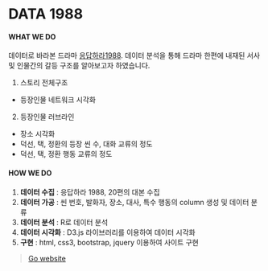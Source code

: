 DATA 1988
==========

#### WHAT WE DO
데이터로 바라본 드라마 [응답하라1988](http://program.tving.com/tvn/reply1988). 데이터 분석을 통해 드라마 한편에 내재된 서사 및 인물간의 갈등 구조를 알아보고자 하였습니다.


1. 스토리 전체구조
  - 등장인물 네트워크 시각화
2. 등장인물 러브라인
  - 장소 시각화
  - 덕선, 택, 정환의 등장 씬 수, 대화 교류의 정도
  - 덕선, 택, 정환 행동 교류의 정도


#### HOW WE DO

1. **데이터 수집** : 응답하라 1988, 20편의 대본 수집
2. **데이터 가공** : 씬 번호, 발화자, 장소, 대사, 특수 행동의 column 생성 및 데이터 분류
3. **데이터 분석** : R로 데이터 분석
4. **데이터 시각화** : D3.js 라이브러리를 이용하여 데이터 시각화
5. **구현** : html, css3, bootstrap, jquery 이용하여 사이트 구현


>[Go website](http://reply1988.data-telling.me/)
